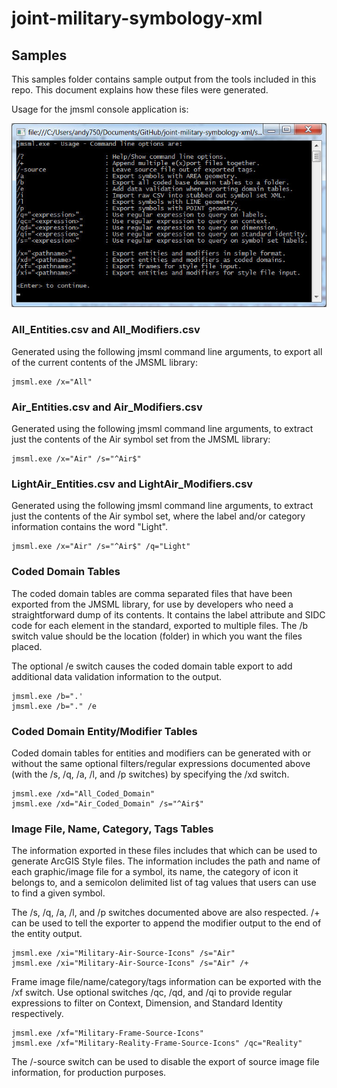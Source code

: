 # joint-military-symbology-xml #

## Samples ##

This samples folder contains sample output from the tools included in this repo.  This document explains how these files were generated.

Usage for the jmsml console application is:

![](usage.jpg)

### All_Entities.csv and All_Modifiers.csv ###
Generated using the following jmsml command line arguments, to export all of the current contents of the JMSML library:

	jmsml.exe /x="All"

### Air_Entities.csv and Air_Modifiers.csv ###
Generated using the following jmsml command line arguments, to extract just the contents of the Air symbol set from the JMSML library:

	jmsml.exe /x="Air" /s="^Air$"

### LightAir_Entities.csv and LightAir_Modifiers.csv ###
Generated using the following jmsml command line arguments, to extract just the contents of the Air symbol set, where the label and/or category information contains the word "Light".

	jmsml.exe /x="Air" /s="^Air$" /q="Light"

### Coded Domain Tables ###
The coded domain tables are comma separated files that have been exported from the JMSML library, for use by developers who need a straightforward dump of its contents.  It contains the label attribute and SIDC code for each element in the standard, exported to multiple files.  The /b switch value should be the location (folder) in which you want the files placed.

The optional /e switch causes the coded domain table export to add additional data validation information to the output.

	jmsml.exe /b=".'
	jmsml.exe /b="." /e

### Coded Domain Entity/Modifier Tables ###
Coded domain tables for entities and modifiers can be generated with or without the same optional filters/regular expressions documented above (with the /s, /q, /a, /l, and /p switches) by specifying the /xd switch.

	jmsml.exe /xd="All_Coded_Domain"
	jmsml.exe /xd="Air_Coded_Domain" /s="^Air$"

### Image File, Name, Category, Tags Tables ###
The information exported in these files includes that which can be used to generate ArcGIS Style files.  The information includes the path and name of each graphic/image file for a symbol, its name, the category of icon it belongs to, and a semicolon delimited list of tag values that users can use to find a given symbol.

The /s, /q, /a, /l, and /p switches documented above are also respected.  /+ can be used to tell the exporter to append the modifier output to the end of the entity output.

	jmsml.exe /xi="Military-Air-Source-Icons" /s="Air"
	jmsml.exe /xi="Military-Air-Source-Icons" /s="Air" /+

Frame image file/name/category/tags information can be exported with the /xf switch.  Use optional switches /qc, /qd, and /qi to provide regular expressions to filter on Context, Dimension, and Standard Identity respectively.

	jmsml.exe /xf="Military-Frame-Source-Icons"
	jmsml.exe /xf="Military-Reality-Frame-Source-Icons" /qc="Reality"

The /-source switch can be used to disable the export of source image file information, for production purposes.